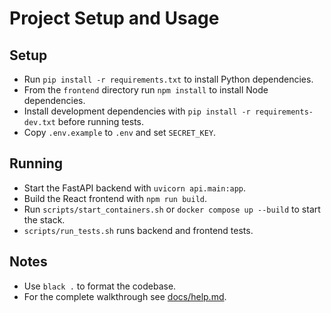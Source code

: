 # Project Setup and Usage

## Setup
- Run `pip install -r requirements.txt` to install Python dependencies.
- From the `frontend` directory run `npm install` to install Node dependencies.
- Install development dependencies with `pip install -r requirements-dev.txt` before running tests.
- Copy `.env.example` to `.env` and set `SECRET_KEY`.

## Running
- Start the FastAPI backend with `uvicorn api.main:app`.
- Build the React frontend with `npm run build`.
- Run `scripts/start_containers.sh` or `docker compose up --build` to start the stack.
- `scripts/run_tests.sh` runs backend and frontend tests.

## Notes
- Use `black .` to format the codebase.
- For the complete walkthrough see [docs/help.md](docs/help.md).

